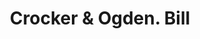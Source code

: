 ---
doi: 10.7916/D8VQ4DVQ
date_other: '1890'
date_other_textual: 1890-1899
form: printed ephemera
genre:
- Invoices
name:
- Crocker & Ogden
object_in_context_url: https://biggert.cul.columbia.edu/items/view/ave_biggert_01903
subject_hierarchical_geographic:
- Binghamton, New York, United States
subject_name:
- Crocker & Ogden
title: Crocker & Ogden. Bill
sort_title: Crocker & Ogden. Bill
call_number: ave_biggert_01903
coordinates:
- 42.102222222222224,-75.91166666666668
pid: ave_biggert_01903
identifiers: ave_biggert_01903
thumbnail: false
permalink: /biggert/ave_biggert_01903/
layout: iiif-image-page
---
